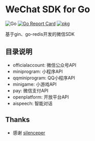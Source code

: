 # WeChat SDK for Go
![Go](https://github.com/donetkit/wechat/workflows/Go/badge.svg?branch=release-2.0)
[![Go Report Card](https://goreportcard.com/badge/github.com/donetkit/wechat)](https://goreportcard.com/report/github.com/donetkit/wechat)
[![pkg](https://img.shields.io/badge/dev-reference-007d9c?logo=go&logoColor=white&style=flat)](https://pkg.go.dev/github.com/donetkit/wechat?tab=doc)

基于gin、go-redis开发的微信SDK

## 目录说明
- officialaccount: 微信公众号API
- miniprogram:     小程序API
- qqminiprogram:   QQ小程序API
- minigame:        小游戏API
- pay:             微信支付API
- openplatform:    开放平台API
- aispeech:        智能对话


## Thanks
- 感谢 [silenceper](https://github.com/silenceper/wechat)

